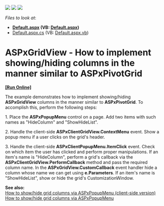 <!-- default badges list -->
![](https://img.shields.io/endpoint?url=https://codecentral.devexpress.com/api/v1/VersionRange/128534900/15.1.3%2B)
[![](https://img.shields.io/badge/Open_in_DevExpress_Support_Center-FF7200?style=flat-square&logo=DevExpress&logoColor=white)](https://supportcenter.devexpress.com/ticket/details/E3812)
[![](https://img.shields.io/badge/📖_How_to_use_DevExpress_Examples-e9f6fc?style=flat-square)](https://docs.devexpress.com/GeneralInformation/403183)
<!-- default badges end -->
<!-- default file list -->
*Files to look at*:

* **[Default.aspx](./CS/WebSite/Default.aspx) (VB: [Default.aspx](./VB/WebSite/Default.aspx))**
* [Default.aspx.cs](./CS/WebSite/Default.aspx.cs) (VB: [Default.aspx.vb](./VB/WebSite/Default.aspx.vb))
<!-- default file list end -->
# ASPxGridView - How to implement showing/hiding columns in the manner similar to ASPxPivotGrid
<!-- run online -->
**[[Run Online]](https://codecentral.devexpress.com/e3812/)**
<!-- run online end -->


<p>The example demonstrates how to implement showing/hiding <strong>ASPxGridView</strong> columns in the manner similar to <strong>ASPxPivotGrid</strong>. To accomplish this, perform the following steps:</p><p>1. Place the <strong>ASPxPopupMenu</strong> control on a page. Add two items with such names as "HideColumn" and "ShowHideList".</p><p>2. Handle the client-side <strong>ASPxClientGridView.ContextMenu</strong> event. Show a popup menu if a user clicks on the grid's header.</p><p>3. Handle the client-side <strong>ASPxClientPopupMenu.ItemClick</strong> event. Check on which item the user has clicked and perform proper manipulations. If an item's name is "HideColumn", perform a grid's callback via the <strong>ASPxClientGridView.PerformCallback</strong> method and pass the required column name. In the <strong>ASPxGridView.CustomCallback</strong> event handler hide a column whose name we can get using <strong>e.Parameters</strong>. If an item's name is "ShowHideList", show or hide the grid's CustomizationWindow.</p><p><strong>See also:</strong><br />
<a href="https://www.devexpress.com/Support/Center/p/E3631">How to show/hide grid columns via ASPxPopupMenu (client-side version)</a><br />
<a href="https://www.devexpress.com/Support/Center/p/E1461">How to show/hide grid columns via ASPxPopupMenu</a></p>

<br/>


